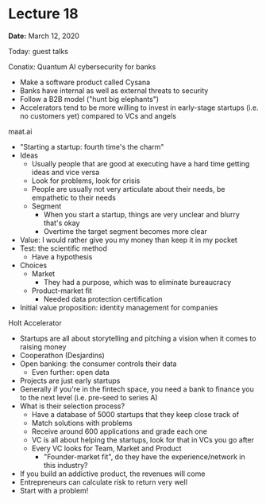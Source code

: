 # Lecture 18

**Date:** March 12, 2020

Today: guest talks

Conatix: Quantum AI cybersecurity for banks

* Make a software product called Cysana
* Banks have internal as well as external threats to security
* Follow a B2B model ("hunt big elephants")
* Accelerators tend to be more willing to invest in early-stage startups (i.e. no customers yet) compared to VCs and angels

maat.ai

* "Starting a startup: fourth time's the charm"
* Ideas
  * Usually people that are good at executing have a hard time getting ideas and vice versa
  * Look for problems, look for crisis
  * People are usually not very articulate about their needs, be empathetic to their needs
  * Segment
    * When you start a startup, things are very unclear and blurry that's okay
    * Overtime the target segment becomes more clear
* Value: I would rather give you my money than keep it in my pocket
* Test: the scientific method
  * Have a hypothesis
* Choices
  * Market
    * They had a purpose, which was to eliminate bureaucracy
  * Product-market fit
    * Needed data protection certification
* Initial value proposition: identity management for companies

Holt Accelerator

* Startups are all about storytelling and pitching a vision when it comes to raising money
* Cooperathon (Desjardins)
* Open banking: the consumer controls their data
  * Even further: open data
* Projects are just early startups
* Generally if you're in the fintech space, you need a bank to finance you to the next level (i.e. pre-seed to series A)
* What is their selection process?
  * Have a database of 5000 startups that they keep close track of
  * Match solutions with problems
  * Receive around 600 applications and grade each one
  * VC is all about helping the startups, look for that in VCs you go after
  * Every VC looks for Team, Market and Product
    * "Founder-market fit", do they have the experience/network in this industry?
* If you build an addictive product, the revenues will come
* Entrepreneurs can calculate risk to return very well
* Start with a problem!


